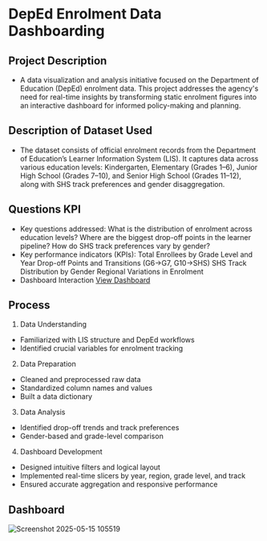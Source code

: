 # DepEd Enrolment Data Dashboarding

## Project Description

- A data visualization and analysis initiative focused on the Department of Education (DepEd) enrolment data. This project addresses the agency's need for real-time insights by transforming static enrolment figures into an interactive dashboard for informed policy-making and planning.

## Description of Dataset Used

- The dataset consists of official enrolment records from the Department of Education’s Learner Information System (LIS). It captures data across various education levels: Kindergarten, Elementary (Grades 1–6), Junior High School (Grades 7–10), and Senior High School (Grades 11–12), along with SHS track preferences and gender disaggregation.

## Questions KPI

- Key questions addressed:
  What is the distribution of enrolment across education levels?
  Where are the biggest drop-off points in the learner pipeline?
  How do SHS track preferences vary by gender?
- Key performance indicators (KPIs):
  Total Enrollees by Grade Level and Year
  Drop-off Points and Transitions (G6→G7, G10→SHS)
  SHS Track Distribution by Gender
  Regional Variations in Enrolment
- Dashboard Interaction <a href= "https://github.com/Cef777/Data-Dashboarding/blob/main/Screenshot%202025-05-15%20105519.png">View Dashboard</a>


## Process

1. Data Understanding
- Familiarized with LIS structure and DepEd workflows
- Identified crucial variables for enrolment tracking
2. Data Preparation
- Cleaned and preprocessed raw data
- Standardized column names and values
- Built a data dictionary
3. Data Analysis
- Identified drop-off trends and track preferences
- Gender-based and grade-level comparison
4. Dashboard Development
- Designed intuitive filters and logical layout
- Implemented real-time slicers by year, region, grade level, and track
- Ensured accurate aggregation and responsive performance
  
## Dashboard

![Screenshot 2025-05-15 105519](https://github.com/user-attachments/assets/39b839b0-598d-4d88-8397-4c6795a0cbc9)
